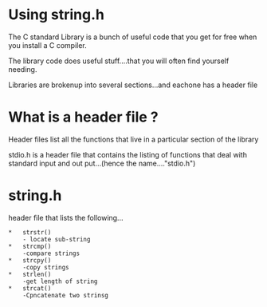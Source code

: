 Using string.h
===================================
The C standard Library is a bunch of useful code that you get for free when you install a 
C compiler.

The library code does useful stuff....that you will often find yourself needing.

Libraries are brokenup into several sections...and eachone has a header file


What is a header file ?
================================
Header files list all the functions that live in a particular section of the
library


stdio.h is a header file that contains the listing of functions that deal with
standard input and out put...(hence the name...."stdio.h")



string.h
====================================
header file that lists the following...

	*	strstr()
		- locate sub-string
	*	strcmp()
		-compare strings
	*	strcpy()
		-copy strings
	*	strlen()
		-get length of string
	*	strcat()
		-Cpncatenate two strinsg
